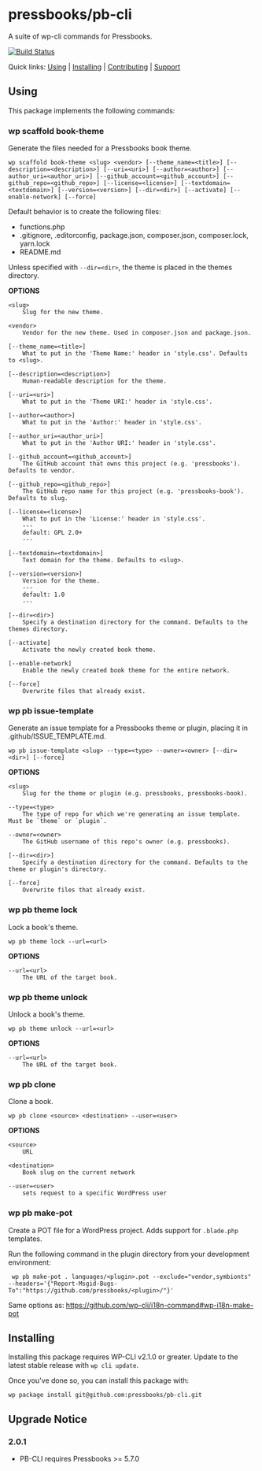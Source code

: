 pressbooks/pb-cli
=================

A suite of wp-cli commands for Pressbooks.

[![Build Status](https://travis-ci.org/pressbooks/pb-cli.svg?branch=master)](https://travis-ci.org/pressbooks/pb-cli)

Quick links: [Using](#using) | [Installing](#installing) | [Contributing](docs/contributing.md#contributing) | [Support](docs/contributing.md#support)

## Using

This package implements the following commands:

### wp scaffold book-theme

Generate the files needed for a Pressbooks book theme.

~~~
wp scaffold book-theme <slug> <vendor> [--theme_name=<title>] [--description=<description>] [--uri=<uri>] [--author=<author>] [--author_uri=<author_uri>] [--github_account=<github_account>] [--github_repo=<github_repo>] [--license=<license>] [--textdomain=<textdomain>] [--version=<version>] [--dir=<dir>] [--activate] [--enable-network] [--force]
~~~

Default behavior is to create the following files:
- functions.php
- .gitignore, .editorconfig, package.json, composer.json, composer.lock, yarn.lock
- README.md

Unless specified with `--dir=<dir>`, the theme is placed in the themes
directory.

**OPTIONS**

	<slug>
		Slug for the new theme.

	<vendor>
		Vendor for the new theme. Used in composer.json and package.json.

	[--theme_name=<title>]
		What to put in the 'Theme Name:' header in 'style.css'. Defaults to <slug>.

	[--description=<description>]
		Human-readable description for the theme.

	[--uri=<uri>]
		What to put in the 'Theme URI:' header in 'style.css'.

	[--author=<author>]
		What to put in the 'Author:' header in 'style.css'.

	[--author_uri=<author_uri>]
		What to put in the 'Author URI:' header in 'style.css'.

	[--github_account=<github_account>]
		The GitHub account that owns this project (e.g. 'pressbooks'). Defaults to vendor.

	[--github_repo=<github_repo>]
		The GitHub repo name for this project (e.g. 'pressbooks-book'). Defaults to slug.

	[--license=<license>]
		What to put in the 'License:' header in 'style.css'.
		---
		default: GPL 2.0+
		---

	[--textdomain=<textdomain>]
		Text domain for the theme. Defaults to <slug>.

	[--version=<version>]
		Version for the theme.
		---
		default: 1.0
		---

	[--dir=<dir>]
		Specify a destination directory for the command. Defaults to the themes directory.

	[--activate]
		Activate the newly created book theme.

	[--enable-network]
		Enable the newly created book theme for the entire network.

	[--force]
		Overwrite files that already exist.



### wp pb issue-template

Generate an issue template for a Pressbooks theme or plugin, placing it in .github/ISSUE_TEMPLATE.md.

~~~
wp pb issue-template <slug> --type=<type> --owner=<owner> [--dir=<dir>] [--force]
~~~

**OPTIONS**

	<slug>
		Slug for the theme or plugin (e.g. pressbooks, pressbooks-book).

	--type=<type>
		The type of repo for which we're generating an issue template. Must be `theme` or `plugin`.

	--owner=<owner>
		The GitHub username of this repo's owner (e.g. pressbooks).

	[--dir=<dir>]
		Specify a destination directory for the command. Defaults to the theme or plugin's directory.

	[--force]
		Overwrite files that already exist.



### wp pb theme lock

Lock a book's theme.

~~~
wp pb theme lock --url=<url>
~~~

**OPTIONS**

	--url=<url>
		The URL of the target book.



### wp pb theme unlock

Unlock a book's theme.

~~~
wp pb theme unlock --url=<url>
~~~

**OPTIONS**

	--url=<url>
		The URL of the target book.



### wp pb clone

Clone a book.

~~~
wp pb clone <source> <destination> --user=<user>
~~~

**OPTIONS**

	<source>
		URL

	<destination>
		Book slug on the current network

	--user=<user>
		sets request to a specific WordPress user
		
		
### wp pb make-pot

Create a POT file for a WordPress project. Adds support for `.blade.php` templates.

Run the following command in the plugin directory from your development environment:

~~~
 wp pb make-pot . languages/<plugin>.pot --exclude="vendor,symbionts" --headers='{"Report-Msgid-Bugs-To":"https://github.com/pressbooks/<plugin>/"}'
~~~

Same options as: https://github.com/wp-cli/i18n-command#wp-i18n-make-pot


## Installing

Installing this package requires WP-CLI v2.1.0 or greater. Update to the latest stable release with `wp cli update`.

Once you've done so, you can install this package with:

    wp package install git@github.com:pressbooks/pb-cli.git

    
## Upgrade Notice 


### 2.0.1 
* PB-CLI requires Pressbooks >= 5.7.0    

